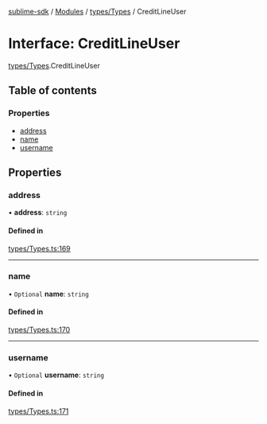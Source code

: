 [sublime-sdk](../README.md) / [Modules](../modules.md) / [types/Types](../modules/types_Types.md) / CreditLineUser

# Interface: CreditLineUser

[types/Types](../modules/types_Types.md).CreditLineUser

## Table of contents

### Properties

- [address](types_Types.CreditLineUser.md#address)
- [name](types_Types.CreditLineUser.md#name)
- [username](types_Types.CreditLineUser.md#username)

## Properties

### address

• **address**: `string`

#### Defined in

[types/Types.ts:169](https://github.com/akshay111meher/sublime-sdk/blob/14369ff/src/types/Types.ts#L169)

___

### name

• `Optional` **name**: `string`

#### Defined in

[types/Types.ts:170](https://github.com/akshay111meher/sublime-sdk/blob/14369ff/src/types/Types.ts#L170)

___

### username

• `Optional` **username**: `string`

#### Defined in

[types/Types.ts:171](https://github.com/akshay111meher/sublime-sdk/blob/14369ff/src/types/Types.ts#L171)
